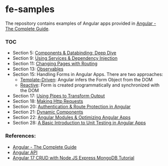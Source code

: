 # fe-samples
The repository contains examples of Angular apps provided in [Angular - The Complete Guide](https://www.udemy.com/course/the-complete-guide-to-angular-2/).

### TOC
* Section 5: [Components & Databinding: Deep Dive](cmp-databinding)
* Section 9: [Using Services & Dependency Injection](services)
* Section 11: [Changing Pages with Routing](routing)
* Section 13: [Observables](observabels)
* Section 15: Handling Forms in Angular Apps. There are two approaches:
  * [Template-Driven](forms): Angular infers the Form Object from the DOM 
  * [Reactive](forms-reactive): Form is created programmatically and synchronized with the DOM
* Section 17: [Using Pipes to Transform Output](pipes)
* Section 18: [Making Http Requests](http)
* Section 20: [Authentication & Route Protection in Angular](auth)
* Section 21: [Dynamic Components](auth)
* Section 22: [Angular Modules & Optimizing Angular Apps](modules-optimizing)
* Section 28: [A Basic Introduction to Unit Testing in Angular Apps](testing)

### References:
* [Angular - The Complete Guide](https://www.udemy.com/course/the-complete-guide-to-angular-2/)
* [Angular API](https://angular.io/api)
* [Angular 17 CRUD with Node JS Express MongoDB Tutorial](https://www.itsolutionstuff.com/post/angular-17-crud-with-node-js-express-mongodb-tutorialexample.html?utm_content=cmp-true)
  

